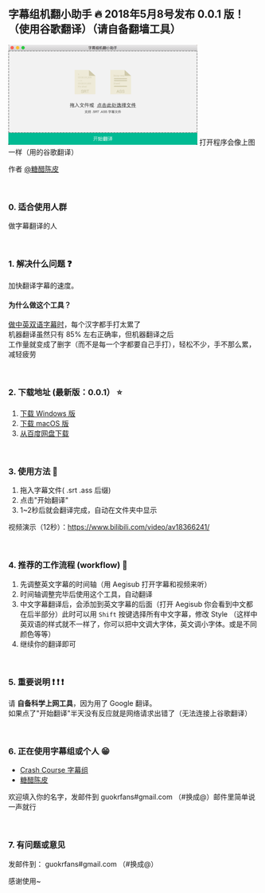 ## 字幕组机翻小助手 :fire: 2018年5月8号发布 0.0.1 版！（使用谷歌翻译）（请自备翻墙工具）
<img src="./app/image/1.png" alt="how the app look like" width="380">
打开程序会像上图一样（用的谷歌翻译）  

作者 [@糖醋陈皮](https://weibo.com/2004104451)  

<br/>

### 0. 适合使用人群
做字幕翻译的人

<br/>

### 1. 解决什么问题 :question:
加快翻译字幕的速度。   

#### 为什么做这个工具？
[做中英双语字幕时](https://www.bilibili.com/video/av21376839/)，每个汉字都手打太累了<br/>
机器翻译虽然只有 85% 左右正确率，但机器翻译之后<br/>
工作量就变成了删字（而不是每一个字都要自己手打），轻松不少，手不那么累，减轻疲劳      

<br/>

### 2. 下载地址 (最新版：0.0.1） :star:
1. [下载 Windows 版](https://github.com/1c7/translate-subtitle-file/releases/download/0.01/Windows-Translation-Helper-0.0.1-win32-x64.rar)
2. [下载 macOS 版](https://github.com/1c7/translate-subtitle-file/releases/download/0.01/macOS-Translation-Helper-0.01.zip)
3. [从百度网盘下载](https://pan.baidu.com/s/1ZBa6xGI6MQH4nbxmnPnqwA)    

<br/>

### 3. 使用方法 :book:
1. 拖入字幕文件( .srt .ass 后缀)
2. 点击"开始翻译"        
3. 1~2秒后就会翻译完成，自动在文件夹中显示   

视频演示（12秒）：https://www.bilibili.com/video/av18366241/            
<!--
<img src="./image/bilibili.png" alt="demo video" width="480">  
-->     

<br/>

### 4. 推荐的工作流程 (workflow) :wine_glass:
1. 先调整英文字幕的时间轴（用 Aegisub 打开字幕和视频来听）
2. 时间轴调整完毕后使用这个工具，自动翻译
3. 中文字幕翻译后，会添加到英文字幕的后面（打开 Aegisub 你会看到中文都在后半部分）此时可以用 `Shift` 按键选择所有中文字幕，修改 Style
（这样中英双语的样式就不一样了，你可以把中文调大字体，英文调小字体。或是不同颜色等等）
4. 继续你的翻译即可

<br/>

### 5. 重要说明 :exclamation: :exclamation: :exclamation:
请 **自备科学上网工具**，因为用了 Google 翻译。    
如果点了"开始翻译"半天没有反应就是网络请求出错了（无法连接上谷歌翻译）   

<br/>

### 6. 正在使用字幕组或个人 :grin:
* [Crash Course 字幕组](https://weibo.com/u/5237129097/home)      
* [糖醋陈皮](https://weibo.com/2004104451/profile?rightmod=1&wvr=6&mod=personnumber)    

欢迎填入你的名字，发邮件到 guokrfans#gmail.com （#换成@）邮件里简单说一声就行   

<br/>

### 7. 有问题或意见
发邮件到： guokrfans#gmail.com （#换成@） 

感谢使用~
